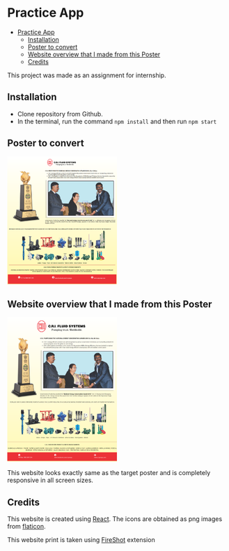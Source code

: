 # Practice App

- [Practice App](#practice-app)
  - [Installation](#installation)
  - [Poster to convert](#poster-to-convert)
  - [Website overview that I made from this Poster](#website-overview-that-i-made-from-this-poster)
  - [Credits](#credits)

This project was made as an assignment for internship.

## Installation

- Clone repository from Github.
- In the terminal, run the command `npm install` and then run `npm start`

## Poster to convert
<img src='poster.png' width=50% height=50%>

## Website overview that I made from this Poster
<img src='website-overview.png' width=50% height=50%>

This website looks exactly same as the target poster and is completely responsive in all screen sizes.

## Credits

This website is created using [React](https://react.dev/learn). The icons are obtained as png images from [flaticon](https://www.flaticon.com/).

This website print is taken using [FireShot](https://chromewebstore.google.com/detail/take-webpage-screenshots/mcbpblocgmgfnpjjppndjkmgjaogfceg) extension